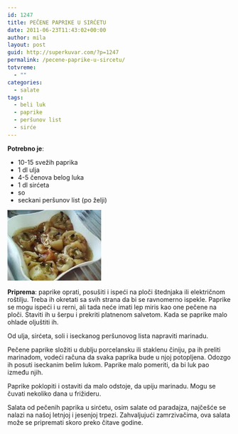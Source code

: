 ```yaml
---
id: 1247
title: PEČENE PAPRIKE U SIRĆETU
date: 2011-06-23T11:43:02+00:00
author: mila
layout: post
guid: http://superkuvar.com/?p=1247
permalink: /pecene-paprike-u-sircetu/
totvreme:
  - ""
categories:
  - salate
tags:
  - beli luk
  - paprike
  - peršunov list
  - sirće
---
```

**Potrebno je**:

  * 10-15 svežih paprika
  * 1 dl ulja
  * 4-5 čenova belog luka
  * 1 dl sirćeta
  * so
  * seckani peršunov list (po želji)

<img class="alignnone size-full wp-image-1248" title="paprikeusircetu" src="/wp-content/uploads/2011/06/paprikeusircetu-e1308829361388.jpg" alt="" width="211" height="159" /> 

**Priprema**: paprike oprati, posušiti i ispeći na ploči štednjaka ili električnom roštilju. Treba ih okretati sa svih strana da bi se ravnomerno ispekle. Paprike se mogu ispeći i u rerni, ali tada neće imati lep miris kao one pečene na ploči. Staviti ih u šerpu i prekriti platnenom salvetom. Kada se paprike malo ohlade oljuštiti ih.

Od ulja, sirćeta, soli i iseckanog peršunovog lista napraviti marinadu.

Pečene paprike složiti u dublju porcelansku ili staklenu činiju, pa ih preliti marinadom, vodeći računa da svaka paprika bude u njoj potopljena. Odozgo ih posuti iseckanim belim lukom. Paprike malo pomeriti, da bi luk pao između njih.

Paprike poklopiti i ostaviti da malo odstoje, da upiju marinadu. Mogu se čuvati nekoliko dana u frižideru.

Salata od pečenih paprika u sirćetu, osim salate od paradajza, najčešće se nalazi na našoj letnjoj i jesenjoj trpezi. Zahvaljujući zamrzivačima, ova salata može se pripremati skoro preko čitave godine.

&nbsp;